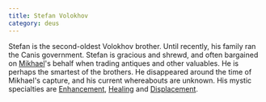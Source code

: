 ```yaml
---
title: Stefan Volokhov
category: deus
---
```

Stefan is the second-oldest Volokhov brother. Until recently, his family ran the Canis government. Stefan is gracious and shrewd, and often bargained on [Mikhael](npc-volokhov)'s behalf when trading antiques and other valuables. He is perhaps the smartest of the brothers. He disappeared around the time of Mikhael's capture, and his current whereabouts are unknown. His mystic specialties are [Enhancement](/gaming/mystic/enhancement.html), [Healing](/gaming/mystic/healing.html) and [Displacement](/gaming/mystic/displacement.html).
